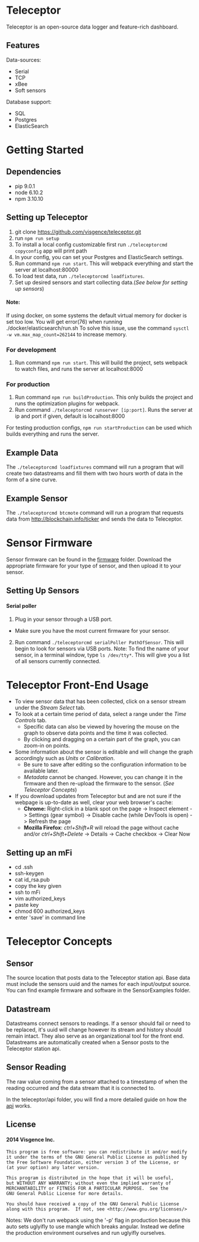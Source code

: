 # Teleceptor

Teleceptor is an open-source data logger and feature-rich dashboard.

## Features
Data-sources:
  * Serial
  * TCP
  * xBee
  * Soft sensors

Database support:
  * SQL
  * Postgres
  * ElasticSearch

# Getting Started
## Dependencies
  * pip 9.0.1
  * node 6.10.2
  * npm 3.10.10


## Setting up Teleceptor
1. git clone https://github.com/visgence/teleceptor.git
2. run ```npm run setup```
3. To install a local config customizable first run ```./teleceptorcmd copyconfig``` app will print path
4. In your config, you can set your Postgres and ElasticSearch settings.
5. Run command ```npm run start```. This will webpack everything and start the server at localhost:80000
6. To load test data, run ```./teleceptorcmd loadfixtures```.
7. Set up desired sensors and start collecting data.(_See below for setting up sensors_)

#### Note:
If using docker, on some systems the default virtual memory for docker is set too low. You will get error(76) when running ./docker/elasticsearch/run.sh
To solve this issue, use the command ```sysctl -w vm.max_map_count=262144``` to increase memory.

### For development
1. Run command ```npm run start```. This will build the project, sets webpack to watch files, and runs the server at localhost:8000

### For production
1. Run command ```npm run buildProduction```. This only builds the project and runs the optimization plugins for webpack.
2. Run command ```./teleceptorcmd runserver [ip:port]```. Runs the server at ip and port if given, default is localhost:8000

For testing production configs, ```npm run startProduction``` can be used which builds everything and runs the server.

## Example Data
The ```./teleceptorcmd loadfixtures``` command will run a program that will create two datastreams and fill them with two hours worth of data in the form of a sine curve.

## Example Sensor
The ```./teleceptorcmd btcmote``` command will run a program that requests data from http://blockchain.info/ticker and sends the data to Teleceptor.


# Sensor Firmware
Sensor firmware can be found in the [firmware](https://github.com/visgence/teleceptor/tree/master/SensorExamples) folder. Download the appropriate firmware for your type of sensor, and then upload it to your sensor.

## Setting Up Sensors

#### Serial poller
1. Plug in your sensor through a USB port.
* Make sure you have the most current firmware for your sensor.
2. Run command ```./teleceptorcmd serialPoller PathOfSensor```. This will begin to look for sensors via USB ports.
Note: To find the name of your sensor, in a terminal window, type ```ls /dev/tty*```. This will give you a list of all sensors currently connected.


# Teleceptor Front-End Usage
* To view sensor data that has been collected, click on a sensor stream under the _Stream Select_ tab.
* To look at a certain time period of data, select a range under the _Time Controls_ tab.
  * Specific data can also be viewed by hovering the mouse on the graph to observe data points and the time it was collected.
  * By clicking and dragging on a certain part of the graph, you can zoom-in on points.
* Some information about the sensor is editable and will change the graph accordingly such as _Units_ or _Calibration_.
  * Be sure to save after editing so the configuration information to be available later.
  * _Metadata_ cannot be changed. However, you can change it in the firmware and then re-upload the firmware to the sensor. (_See Teleceptor Concepts_)
* If you download updates from Teleceptor but and are not sure if the webpage is up-to-date as well, clear your web browser's cache:
  * **Chrome:** Right-click in a blank spot on the page -> Inspect element -> Settings (gear symbol) -> Disable cache (while DevTools is open) -> Refresh the page
  * **Mozilla Firefox**: _ctrl+Shift+R_ will reload the page without cache and/or _ctrl+Shift+Delete_ -> Details -> Cache checkbox -> Clear Now


## Setting up an mFi
* cd .ssh
* ssh-keygen
* cat id_rsa.pub
* copy the key given
* ssh to mFi
* vim authorized_keys
* paste key
* chmod 600 authorized_keys
* enter 'save' in command line

# Teleceptor Concepts

## Sensor
The source location that posts data to the Teleceptor station api. Base data must include the sensors uuid and the names for each input/output source.
You can find example firmware and software in the SensorExamples folder.

## Datastream
Datastreams connect sensors to readings. If a sensor should fail or need to be replaced, it's uuid will change however its stream and history should remain intact. They also serve as an organizational tool for the front end.
Datastreams are automatically created when a Sensor posts to the Teleceptor station api.

## Sensor Reading
The raw value coming from a sensor attached to a timestamp of when the reading occurred and the data stream that it is connected to.

In the teleceptor/api folder, you will find a more detailed guide on how the [api](https://github.com/visgence/teleceptor/tree/dev/teleceptor/api) works.

## License
#### 2014 Visgence Inc.
    This program is free software: you can redistribute it and/or modify
    it under the terms of the GNU General Public License as published by
    the Free Software Foundation, either version 3 of the License, or
    (at your option) any later version.

    This program is distributed in the hope that it will be useful,
    but WITHOUT ANY WARRANTY; without even the implied warranty of
    MERCHANTABILITY or FITNESS FOR A PARTICULAR PURPOSE.  See the
    GNU General Public License for more details.

    You should have received a copy of the GNU General Public License
    along with this program.  If not, see <http://www.gnu.org/licenses/>

Notes:
We don't run webpack using the '-p' flag in production because this auto sets uglyifly to use mangle which breaks angular.
Instead we define the production environment ourselves and run uglyifly ourselves.
